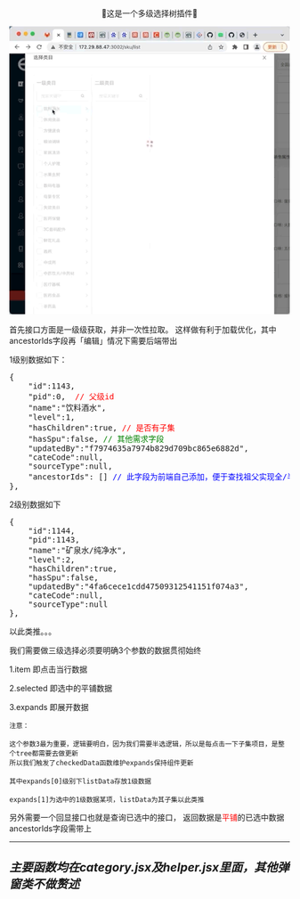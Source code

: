 <!--
 * @Author: lee
 * @Date: 2022-04-02 14:28:13
 * @LastEditTime: 2022-04-02 17:23:59
-->
<center>🌲这是一个多级选择树插件🌲</center>

![image](https://github.com/z496090280/TreeSelect/blob/master/img/1648889432982720%202.gif?raw=true "树选择")

首先接口方面是一级级获取，并非一次性拉取。
这样做有利于加载优化，其中ancestorIds字段再「编辑」情况下需要后端带出

1级别数据如下：
<pre>
{
    "id":1143, 
    "pid":0,  <font color="red">// 父级id</font> 
    "name":"饮料酒水",
    "level":1, 
    "hasChildren":true, <font color="red">// 是否有子集</font>
    "hasSpu":false, <font color="green">// 其他需求字段</font>
    "updatedBy":"f7974635a7974b829d709bc865e6882d",
    "cateCode":null,
    "sourceType":null,
    "ancestorIds": [] <font color="blue">// 此字段为前端自己添加，便于查找祖父实现全/半选，多个祖先</font>
},
</pre>

2级别数据如下
<pre>
{
    "id":1144,
    "pid":1143,
    "name":"矿泉水/纯净水",
    "level":2,
    "hasChildren":true,
    "hasSpu":false,
    "updatedBy":"4fa6cece1cdd47509312541151f074a3",
    "cateCode":null,
    "sourceType":null
},
</pre>
以此类推。。。

我们需要做三级选择必须要明确3个参数的数据贯彻始终

1.item  即点击当行数据

2.selected  即选中的平铺数据

3.expands   即展开数据

    注意：

    这个参数3最为重要，逻辑要明白，因为我们需要半选逻辑，所以是每点击一下子集项目，是整个tree都需要去做更新
    所以我们触发了checkedData函数维护expands保持组件更新

    其中expands[0]级别下listData存放1级数据

    expands[1]为选中的1级数据某项，listData为其子集以此类推
    


另外需要一个回显接口也就是查询已选中的接口，
返回数据是<font color="red">平铺</font>的已选中数据
ancestorIds字段需带上

---
## *主要函数均在category.jsx及helper.jsx里面，其他弹窗类不做赘述*



